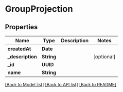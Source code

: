 # GroupProjection

## Properties
Name | Type | Description | Notes
------------ | ------------- | ------------- | -------------
**createdAt** | **Date** |  | 
**_description** | **String** |  | [optional] 
**_id** | **UUID** |  | 
**name** | **String** |  | 

[[Back to Model list]](../README.md#documentation-for-models) [[Back to API list]](../README.md#documentation-for-api-endpoints) [[Back to README]](../README.md)


